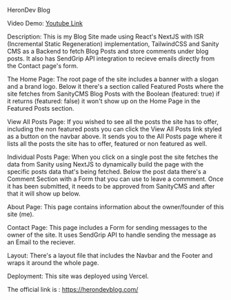HeronDev Blog

Video Demo: [Youtube Link](https://youtu.be/vUdoX6YJTu0)

Description:
This is my Blog Site made using React's NextJS with ISR (Incremental Static Regeneration) implementation, TailwindCSS and Sanity CMS as a Backend to fetch Blog Posts and store comments under blog posts. It also has SendGrip API integration to recieve emails directly from the Contact page's form.

The Home Page:
The root page of the site includes a banner with a slogan and a brand logo. Below it there's a section called Featured Posts where the site fetches from SanityCMS Blog Posts with the Boolean (featured: true) if it returns (featured: false) it won't show up on the Home Page in the Featured Posts section.

View All Posts Page:
If you wished to see all the posts the site has to offer, including the non featured posts you can click the View All Posts link styled as a button on the navbar above. It sends you to the All Posts page where it lists all the posts the site has to offer, featured or non featured as well.

Individual Posts Page:
When you click on a single post the site fetches the data from Sanity using NextJS to dynamically build the page with the specific posts data that's being fetched. Below the post data there's a Comment Section with a Form that you can use to leave a commment. Once it has been submitted, it needs to be approved from SanityCMS and after that it will show up below.

About Page:
This page contains information about the owner/founder of this site (me).

Contact Page:
This page includes a Form for sending messages to the owner of the site. It uses SendGrip API to handle sending the message as an Email to the reciever.

Layout:
There's a layout file that includes the Navbar and the Footer and wraps it around the whole page.

Deployment:
This site was deployed using Vercel.

The official link is : https://herondevblog.com/
